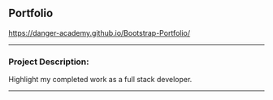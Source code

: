 ## Portfolio
https://danger-academy.github.io/Bootstrap-Portfolio/
***
### Project Description:
Highlight my completed work as a full stack developer.
***
